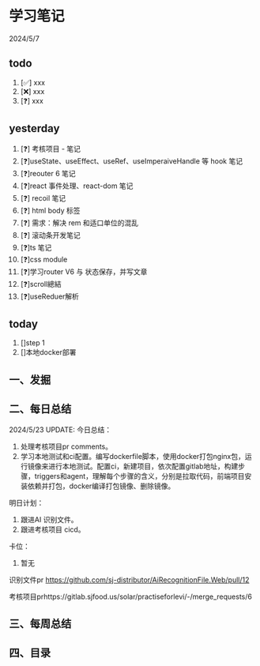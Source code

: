 # 学习笔记

2024/5/7

## todo

1. [✅] xxx
2. [❌] xxx
3. [❓] xxx

## yesterday

1. [❓] 考核项目 - 笔记
2. [❓]useState、useEffect、useRef、useImperaiveHandle 等 hook 笔记
3. [❓]reouter 6 笔记
4. [❓]react 事件处理、react-dom 笔记
5. [❓] recoil 笔记
6. [❓] html body 标签
7. [❓] 需求：解决 rem 和适口单位的混乱
8. [❓] 滚动条开发笔记
9. [❓]ts 笔记
10. [❓]css module
11. [❓]学习router V6 与 状态保存，并写文章
12. [❓]scroll總結
13. [❓]useReduer解析

## today

1. []step 1
1. []本地docker部署

## 一、发掘





## 二、每日总结

2024/5/23 UPDATE:
今日总结：

1. 处理考核项目pr comments。
1. 学习本地测试和ci配置。编写dockerfile脚本，使用docker打包nginx包，运行镜像来进行本地测试。配置ci，新建项目，依次配置gitlab地址，构建步骤，triggers和agent，理解每个步骤的含义，分别是拉取代码，前端项目安装依赖并打包，docker编译打包镜像、删除镜像。


明日计划：

1. 跟进AI 识别文件。
1. 跟进考核项目 cicd。

卡位：

1.  暂无

识别文件pr https://github.com/sj-distributor/AiRecognitionFile.Web/pull/12

考核项目prhttps://gitlab.sjfood.us/solar/practiseforlevi/-/merge_requests/6

## 三、每周总结

## 四、目录





